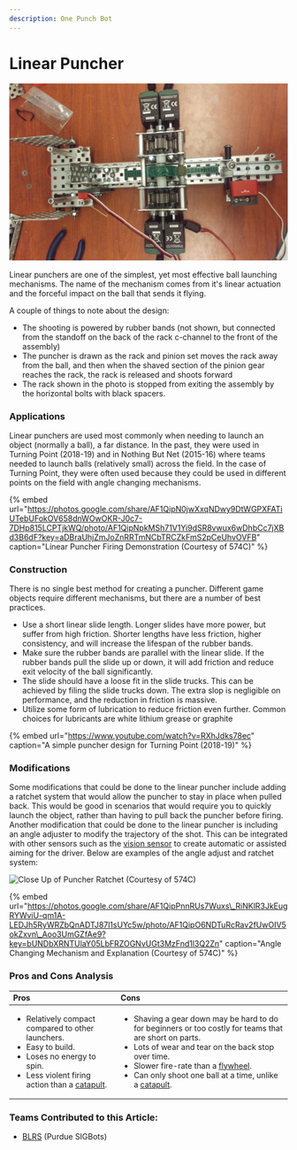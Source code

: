 ```yaml
---
description: One Punch Bot
---
```


# Linear Puncher



![](../../.gitbook/assets/puncherfinal.png)

Linear punchers are one of the simplest, yet most effective ball launching mechanisms. The name of the mechanism comes from it's linear actuation and the forceful impact on the ball that sends it flying.

A couple of things to note about the design:

* The shooting is powered by rubber bands \(not shown, but connected from the standoff on the back of the rack c-channel to the front of the assembly\)
* The puncher is drawn as the rack and pinion set moves the rack away from the ball, and then when the shaved section of the pinion gear reaches the rack, the rack is released and shoots forward
* The rack shown in the photo is stopped from exiting the assembly by the horizontal bolts with black spacers.

### Applications

Linear punchers are used most commonly when needing to launch an object \(normally a ball\), a far distance. In the past, they were used in Turning Point \(2018-19\) and in Nothing But Net \(2015-16\) where teams needed to launch balls \(relatively small\) across the field. In the case of Turning Point, they were often used because they could be used in different points on the field with angle changing mechanisms.

{% embed url="https://photos.google.com/share/AF1QipN0jwXxqNDwy9DtWGPXFATiUTebUFokOV658dnWOwOKR-J0c7-7DHp815LCPTjkWQ/photo/AF1QipNpkMSh71V1Yi9dSR8vwux6wDhbCc7jXBd3B6dF?key=aDBraUhjZmJoZnRRTmNCbTRCZkFmS2pCeUhvOVFB" caption="Linear Puncher Firing Demonstration \(Courtesy of 574C\)" %}

### Construction

There is no single best method for creating a puncher. Different game objects require different mechanisms, but there are a number of best practices.

* Use a short linear slide length. Longer slides have more power, but suffer from high friction. Shorter lengths have less friction, higher consistency, and will increase the lifespan of the rubber bands.
* Make sure the rubber bands are parallel with the linear slide. If the rubber bands pull the slide up or down, it will add friction and reduce exit velocity of the ball significantly.
* The slide should have a loose fit in the slide trucks. This can be achieved by filing the slide trucks down. The extra slop is negligible on performance, and the reduction in friction is massive.
* Utilize some form of lubrication to reduce friction even further. Common choices for lubricants are white lithium grease or graphite

{% embed url="https://www.youtube.com/watch?v=RXhJdks78ec" caption="A simple puncher design for Turning Point \(2018-19\)" %}

### Modifications

Some modifications that could be done to the linear puncher include adding a ratchet system that would allow the puncher to stay in place when pulled back. This would be good in scenarios that would require you to quickly launch the object, rather than having to pull back the puncher before firing. Another modification that could be done to the linear puncher is including an angle adjuster to modify the trajectory of the shot. This can be integrated with other sensors such as the [vision sensor](../../vex-electronics/vex-sensors/smart-port-sensors/vision-sensor.md) to create automatic or assisted aiming for the driver. Below are examples of the angle adjust and ratchet system:

![Close Up of Puncher Ratchet \(Courtesy of 574C\)](../../.gitbook/assets/image%20%2853%29.png)

{% embed url="https://photos.google.com/share/AF1QipPnnRUs7Wuxs\_RiNKlR3JkEugRYWviU-qm1A-LEDJh5RyWRZbQnADTJ87l1sUYc5w/photo/AF1QipO6NDTuRcRav2fUwOIV5okZxvn\_Aoo3UmGZfAe9?key=bUNDbXRNTUlaY05LbFRZOGNvUGt3MzFnd1l3Q2Zn" caption="Angle Changing Mechanism and Explanation \(Courtesy of 574C\)" %}



### Pros and Cons Analysis

<table>
  <thead>
    <tr>
      <th style="text-align:left">Pros</th>
      <th style="text-align:left">Cons</th>
    </tr>
  </thead>
  <tbody>
    <tr>
      <td style="text-align:left">
        <ul>
          <li>Relatively compact compared to other launchers.</li>
          <li>Easy to build.</li>
          <li>Loses no energy to spin.</li>
          <li>Less violent firing action than a <a href="catapult.md">catapult</a>.</li>
        </ul>
      </td>
      <td style="text-align:left">
        <ul>
          <li>Shaving a gear down may be hard to do for beginners or too costly for
            teams that are short on parts.</li>
          <li>Lots of wear and tear on the back stop over time.</li>
          <li>Slower fire-rate than a <a href="flywheel.md">flywheel</a>.</li>
          <li>Can only shoot one ball at a time, unlike a <a href="catapult.md">catapult</a>.</li>
        </ul>
      </td>
    </tr>
  </tbody>
</table>

### Teams Contributed to this Article:

* [BLRS](https://purduesigbots.com/) \(Purdue SIGBots\)

